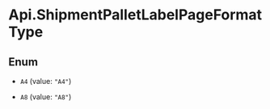 # Api.ShipmentPalletLabelPageFormatType

## Enum


* `A4` (value: `"A4"`)

* `A8` (value: `"A8"`)


